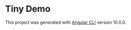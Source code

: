 # Tiny Demo

This project was generated with [Angular CLI](https://github.com/angular/angular-cli) version 10.0.0.